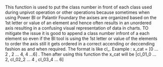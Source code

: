 This function is used to put the class number in front of each class used during unpivot operation or other operations because sometimes when using Power BI or Palantir Foundary the axises are organized based on the 1st letter or value of
an element and hence often results in an unordered axis resulting in a confusing visual representation of data in charts. 
TO mitigate the issue it is good to append a class number infront of a each element so even if the BI tool is using the 1st letter or value of the elements to order the axis still it gets ordered in a correct accending or deccending fashion
as and when required.
        The format is like cl_<postion of the class in the list of classes>. 
        Example : x_cat = [0 ... 2 , 2 ... 4, 4 ...6] . Then after using this function the x_cat will be [cl_01_0 ... 2, cl_02_2 ... 4 , cl_03_4 ... 6]
